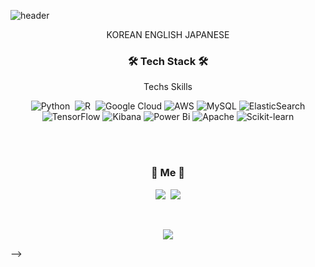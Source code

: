 ![header](https://capsule-render.vercel.app/api?type=soft&color=auto&height=150&section=header&text=JeonghyeonDang&fontSize=70&animation=twinkling)

<p align="center">KOREAN ENGLISH JAPANESE</p>

<h3 align="center">🛠 Tech Stack 🛠</h3>

<p align="center"> Techs Skills </p>

<p align="center">
  <img alt="Python" src="https://img.shields.io/badge/python%20-%2314354C.svg?&style=for-the-badge&logo=python&logoColor=white"/></a>&nbsp 
  <img alt="R" src="https://img.shields.io/badge/r-%23276DC3.svg?&style=for-the-badge&logo=r&logoColor=white"/></a>&nbsp 
  <img alt="Google Cloud" src="https://img.shields.io/badge/Google%20Cloud%20-%234285F4.svg?&style=for-the-badge&logo=google-cloud&logoColor=white"/>
  <img alt="AWS" src="https://img.shields.io/badge/AWS%20-%23FF9900.svg?&style=for-the-badge&logo=amazon-aws&logoColor=white"/>
  <img alt="MySQL" src="https://img.shields.io/badge/mysql-%2300f.svg?&style=for-the-badge&logo=mysql&logoColor=white"/>  
  <img alt="ElasticSearch" src="https://img.shields.io/badge/-ElasticSearch-005571?style=for-the-badge&logo=elasticsearch"/>
  <img alt="TensorFlow" src="https://img.shields.io/badge/TensorFlow%20-%23FF6F00.svg?&style=for-the-badge&logo=TensorFlow&logoColor=white" />
  <img alt="Kibana" src="https://img.shields.io/badge/Kibana%20-%234f0599.svg?&style=for-the-badge&logo=Kibana&logoColor=white" />
  <img alt="Power Bi" src="https://img.shields.io/badge/Power%20Bi%20-%23F00000.svg?&style=for-the-badge&logo=Power-Bi&logoColor=white" />
  <img alt="Apache" src="https://img.shields.io/badge/apache%20-%23D42029.svg?&style=for-the-badge&logo=apache&logoColor=white"/>
  <img alt="Scikit-learn" src="https://img.shields.io/badge/Scikit%20learn%20-%23009639.svg?&style=for-the-badge&logo=scikit-learn&logoColor=white" />
  
 
 </p>

<br><br>
<h3 align="center"> 🍒 Me 🍒 </h3>
<p align="center">
  <a href="https://www.instagram.com/yhed10/"><img src="https://img.shields.io/badge/Instagram-E4405F?style=flat-square&logo=Instagram&logoColor=white&link=https://www.instagram.com/yhed10/"/></a>&nbsp
  <a href="mailto:yhed10@gmail.com"><img src="https://img.shields.io/badge/Gmail-d14836?style=flat-square&logo=Gmail&logoColor=white&link=yhed10@gmail.com"/></a>
</p>
<br>

<p align="center">
  <a href="https://hits.seeyoufarm.com"><img src="https://hits.seeyoufarm.com/api/count/incr/badge.svg?url=https%3A%2F%2Fgithub.com%2Fwookyoungkim&count_bg=%23ED6DA3&title_bg=%2386757E&icon=github.svg&icon_color=%23E1DEDE&title=hits&edge_flat=false"/></a>
</p>

-->
